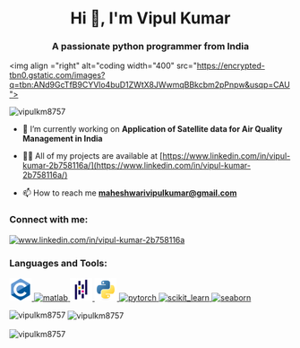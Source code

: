 <h1 align="center">Hi 👋, I'm Vipul Kumar</h1>
<h3 align="center">A passionate python programmer from India</h3>

<img align ="right" alt="coding width="400" src="https://encrypted-tbn0.gstatic.com/images?q=tbn:ANd9GcTfB9CYVlo4buD1ZWtX8JWwmqBBkcbm2pPnpw&usqp=CAU">
<p align="left"> <img src="https://komarev.com/ghpvc/?username=vipulkm8757&label=Profile%20views&color=0e75b6&style=flat" alt="vipulkm8757" /> </p>

- 🔭 I’m currently working on **Application of Satellite data for Air Quality Management in India**

- 👨‍💻 All of my projects are available at [https://www.linkedin.com/in/vipul-kumar-2b758116a/](https://www.linkedin.com/in/vipul-kumar-2b758116a/)

- 📫 How to reach me **maheshwarivipulkumar@gmail.com**

<h3 align="left">Connect with me:</h3>
<p align="left">
<a href="https://linkedin.com/in/www.linkedin.com/in/vipul-kumar-2b758116a" target="blank"><img align="center" src="https://raw.githubusercontent.com/rahuldkjain/github-profile-readme-generator/master/src/images/icons/Social/linked-in-alt.svg" alt="www.linkedin.com/in/vipul-kumar-2b758116a" height="30" width="40" /></a>
</p>

<h3 align="left">Languages and Tools:</h3>
<p align="left"> <a href="https://www.cprogramming.com/" target="_blank" rel="noreferrer"> <img src="https://raw.githubusercontent.com/devicons/devicon/master/icons/c/c-original.svg" alt="c" width="40" height="40"/> </a> <a href="https://www.mathworks.com/" target="_blank" rel="noreferrer"> <img src="https://upload.wikimedia.org/wikipedia/commons/2/21/Matlab_Logo.png" alt="matlab" width="40" height="40"/> </a> <a href="https://pandas.pydata.org/" target="_blank" rel="noreferrer"> <img src="https://raw.githubusercontent.com/devicons/devicon/2ae2a900d2f041da66e950e4d48052658d850630/icons/pandas/pandas-original.svg" alt="pandas" width="40" height="40"/> </a> <a href="https://www.python.org" target="_blank" rel="noreferrer"> <img src="https://raw.githubusercontent.com/devicons/devicon/master/icons/python/python-original.svg" alt="python" width="40" height="40"/> </a> <a href="https://pytorch.org/" target="_blank" rel="noreferrer"> <img src="https://www.vectorlogo.zone/logos/pytorch/pytorch-icon.svg" alt="pytorch" width="40" height="40"/> </a> <a href="https://scikit-learn.org/" target="_blank" rel="noreferrer"> <img src="https://upload.wikimedia.org/wikipedia/commons/0/05/Scikit_learn_logo_small.svg" alt="scikit_learn" width="40" height="40"/> </a> <a href="https://seaborn.pydata.org/" target="_blank" rel="noreferrer"> <img src="https://seaborn.pydata.org/_images/logo-mark-lightbg.svg" alt="seaborn" width="40" height="40"/> </a> </p>

<p><img align="left" src="https://github-readme-stats.vercel.app/api/top-langs?username=vipulkm8757&show_icons=true&locale=en&layout=compact" alt="vipulkm8757" /></p>

<p>&nbsp;<img align="center" src="https://github-readme-stats.vercel.app/api?username=vipulkm8757&show_icons=true&locale=en" alt="vipulkm8757" /></p>

<p><img align="center" src="https://github-readme-streak-stats.herokuapp.com/?user=vipulkm8757&" alt="vipulkm8757" /></p>
